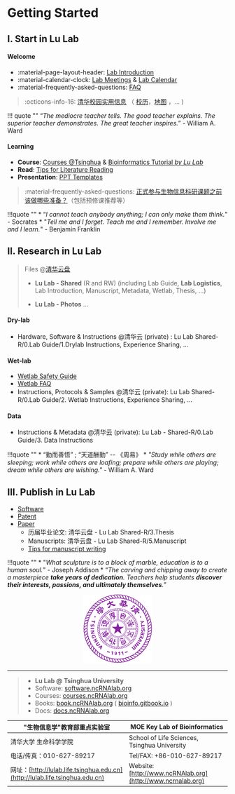 # Getting Started

## I. Start in Lu Lab 

#### Welcome

- :material-page-layout-header:  [Lab Introduction](https://cloud.tsinghua.edu.cn/f/04a0915c832a40c38f74/)
- :material-calendar-clock:  [Lab Meetings](meeting/meeting.md)  &  [Lab Calendar](meeting/cal.md)
- :material-frequently-asked-questions:  [FAQ](faq/faq-1.md)

> :octicons-info-16:  [清华校园实用信息](https://www.tsinghua.edu.cn/zjqh/syxx.htm) （ [校历](https://www.tsinghua.edu.cn/zjqh/syxx/qhxl.htm)，[地图](https://www.tsinghua.edu.cn/zjqh/xyfg/xydt.htm) ，... )

!!! quote ""
    “_The mediocre teacher tells. The good teacher explains. The superior teacher demonstrates. The great teacher inspires._”  - William A. Ward


#### Learning

* **Course**: [Courses @Tsinghua](https://lulab.life.tsinghua.edu.cn/ncrnalab/courses/)  &  [Bioinformatics Tutorial _by Lu Lab_](https://book.ncrnalab.org/teaching)
* **Read**: [Tips for Literature Reading](reading/reading.md)
* **Presentation**: [PPT Templates](https://cloud.tsinghua.edu.cn/d/54e8815e603f4cccb951/)

> :material-frequently-asked-questions: [正式参与生物信息科研课题之前该做哪些准备？](faq/faq-2.md#pre)（包括预修课推荐等）

!!!quote ""
    * “_I cannot teach anybody anything; I can only make them think._" - Socrates
    * "_Tell me and I forget. Teach me and I remember. Involve me and I learn._"  - Benjamin Franklin


## **II. Research in Lu Lab**

> Files @[清华云盘](https://cloud.tsinghua.edu.cn) 
>
> *  **Lu Lab - Shared** (R and RW) (including Lab Guide,  **Lab Logistics**,  Lab Introduction, Manuscript, Metadata, Wetlab, Thesis, ...)
>
> *  **Lu Lab - Photos** ...

#### **Dry-lab**

* Hardware, Software & Instructions @清华云 (private) : Lu Lab Shared-R/0.Lab Guide/1.Drylab Instructions, Experience Sharing, ... 

#### **Wet-lab**

* [Wetlab Safety Guide](https://lulab1.gitbook.io/training/wetlab-training/wetlab_safety)
* [Wetlab FAQ](https://lulab1.gitbook.io/training/wetlab-training/wetlab-faq)
* Instructions, Protocols & Samples @清华云 (private): Lu Lab Shared-R/0.Lab Guide/2. Wetlab Instructions, Experience Sharing, ... 

#### **Data**

* Instructions & Metadata @清华云 (private): Lu Lab - Shared-R/0.Lab Guide/3. Data Instructions


!!!quote ""
    * “勤而善悟” ;  “天道酬勤” -- 《周易》
    * _"Study while others are sleeping;  work while others are loafing; prepare while others are playing; dream while others are wishing."_  - William A. Ward


## III. Publish in Lu Lab

> 

* [Software](https://lulab.life.tsinghua.edu.cn/ncrnalab/software/)
* [Patent](https://lulab.life.tsinghua.edu.cn/ncrnalab/open/IP.html)
* [Paper](https://lulab.life.tsinghua.edu.cn/ncrnalab/publications/)
	* 历届毕业论文: 清华云盘 - Lu Lab Shared-R/3.Thesis
	* Manuscripts: 清华云盘 - Lu Lab Shared-R/5.Manuscript
	* [Tips for manuscript writing](writing/writing.md)


!!!quote ""
    * "_What sculpture is to a block of marble, education is to a human soul._"  - Joseph Addison
    * “_The carving and chipping away to create a masterpiece **take years of dedication**. Teachers help students **discover their interests, passions, and ultimately themselves**._”


<div align="center"><figure><img src="img/logo.webp" alt="天行健  君子以自强不息        地势坤 君子以厚德载物" width="157"><figcaption></figcaption></figure></div>



***

> * **Lu Lab @ Tsinghua University**
> * Software:  [software.ncRNAlab.org](http://software.ncrnalab.org)
> * Courses:  [courses.ncRNAlab.org](http://www.ncrnalab.org/courses)
> * Books: [book.ncRNAlab.org](https://book.ncrnalab.org) ( [bioinfo.gitbook.io](https://bioinfo.gitbook.io) )&#x20;
> * Docs: [docs.ncRNAlab.org](https://docs.ncrnalab.org) 
> 

| "生物信息学"教育部重点实验室                                                           | MOE Key Lab of Bioinformatics                               |
| ------------------------------------------------------------------------- | ----------------------------------------------------------- |
| 清华大学 生命科学学院                                                               | School of Life Sciences, Tsinghua University                |
| 电话/传真：010-627-89217                                                       | Tel/FAX: +86-010-627-89217                                  |
| 网址：[http://lulab.life.tsinghua.edu.cn](http://lulab.life.tsinghua.edu.cn) | Website: [http://www.ncRNAlab.org](http://www.ncrnalab.org) |
